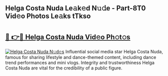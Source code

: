 ## Helga Costa Nuda Le𝚊k𝚎d N𝚞𝚍e - Part-8T0 Vid𝚎o Photos Le𝚊ks tTkso

# <h2><a href="http://fbcp3w.evod.top/?m=Helga+Costa+Nuda">🔗 👉🔴 Helga Costa Nuda Vid𝚎o Ph𝚘t𝚘s</a></h2>

[![Helga Costa Nuda N𝚞d𝚎s](https://i.imgur.com/8V9OHl7.gif)](http://fbcp3w.evod.top/?m=Helga+Costa+Nuda)
Influential social media star Helga Costa Nuda, famous for sharing lifestyle and dance-themed content, including dance trend performances and mini vlogs. Integrity and trustworthiness Helga Costa Nuda are vital for the credibility of a public figure. 
